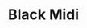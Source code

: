 ---
title: "Black Midi"
summary: "Experimental rock band from London, UK. Met whilst studying at The BRIT School for Performing Arts & Technology, Croydon UK. Formed \"properly\" in 2017 as the four members graduated."
image: "black-midi.jpg"
---